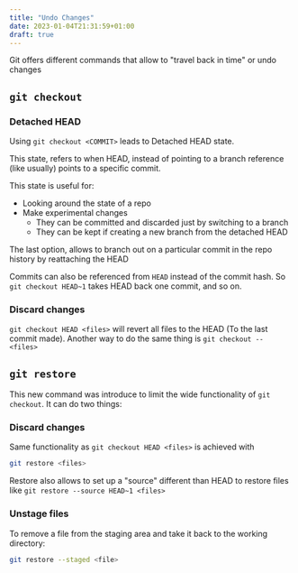 ```yaml
---
title: "Undo Changes"
date: 2023-01-04T21:31:59+01:00
draft: true
---
```


Git offers different commands that allow to "travel back in time" or undo changes


## `git checkout`

### Detached HEAD

Using `git checkout <COMMIT>` leads to Detached HEAD state. 

This state, refers to when HEAD, instead of pointing to a branch reference (like usually) points to a specific commit. 

This state is useful for: 

- Looking around the state of a repo
- Make experimental changes
    - They can be committed and discarded just by switching to a branch
    - They can be kept if creating a new branch from the detached HEAD

The last option, allows to branch out on a particular commit in the repo history by reattaching the HEAD

<!-- tip -->
Commits can also be referenced from `HEAD` instead of the commit hash. So `git checkout HEAD~1` takes HEAD back one commit, and so on. 
<!-- tip -->

### Discard changes

`git checkout HEAD <files>` will revert all files to the HEAD (To the last commit made). Another way to do the same thing is `git checkout -- <files>`


## `git restore`

This new command was introduce to limit the wide functionality of `git checkout`. It can do two things:

### Discard changes

Same functionality as `git checkout HEAD <files>` is achieved with 

```sh
git restore <files>
```

<!-- tip -->
Restore also allows to set up a "source" different than HEAD to restore files like `git restore --source HEAD~1 <files>`
<!-- tip -->

### Unstage files 

To remove a file from the staging area and take it back to the working directory:
```sh
git restore --staged <file>
```